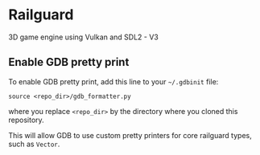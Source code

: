 # Railguard

3D game engine using Vulkan and SDL2 - V3

## Enable GDB pretty print

To enable GDB pretty print, add this line to your `~/.gdbinit` file:

```gdb
source <repo_dir>/gdb_formatter.py
```

where you replace `<repo_dir>` by the directory where you cloned this repository.

This will allow GDB to use custom pretty printers for core railguard types, such as `Vector`.